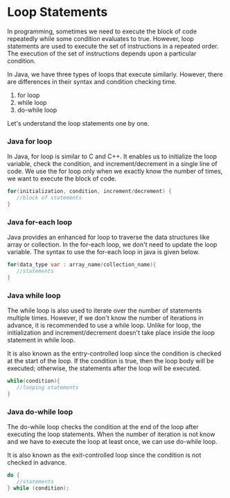 # Loop Statements
In programming, sometimes we need to execute the block of code repeatedly while some condition evaluates to true. However, loop statements are used to execute the set of instructions in a repeated order. The execution of the set of instructions depends upon a particular condition.

In Java, we have three types of loops that execute similarly. However, there are differences in their syntax and condition checking time.

1. for loop
2. while loop
3. do-while loop

Let's understand the loop statements one by one.

### Java for loop
In Java, for loop is similar to C and C++. It enables us to initialize the loop variable, check the condition, and increment/decrement in a single line of code. We use the for loop only when we exactly know the number of times, we want to execute the block of code.

```java
for(initialization, condition, increment/decrement) {    
   //block of statements    
}    
```

### Java for-each loop
Java provides an enhanced for loop to traverse the data structures like array or collection. In the for-each loop, we don't need to update the loop variable. The syntax to use the for-each loop in java is given below.

```java
for(data_type var : array_name/collection_name){    
   //statements    
} 
```

### Java while loop
The while loop is also used to iterate over the number of statements multiple times. However, if we don't know the number of iterations in advance, it is recommended to use a while loop. Unlike for loop, the initialization and increment/decrement doesn't take place inside the loop statement in while loop.

It is also known as the entry-controlled loop since the condition is checked at the start of the loop. If the condition is true, then the loop body will be executed; otherwise, the statements after the loop will be executed.

```java
while(condition){    
   //looping statements    
}    
```

### Java do-while loop
The do-while loop checks the condition at the end of the loop after executing the loop statements. When the number of iteration is not know and we have to execute the loop at least once, we can use do-while loop.

It is also known as the exit-controlled loop since the condition is not checked in advance.

```java
do {    
   //statements    
} while (condition); 
```

